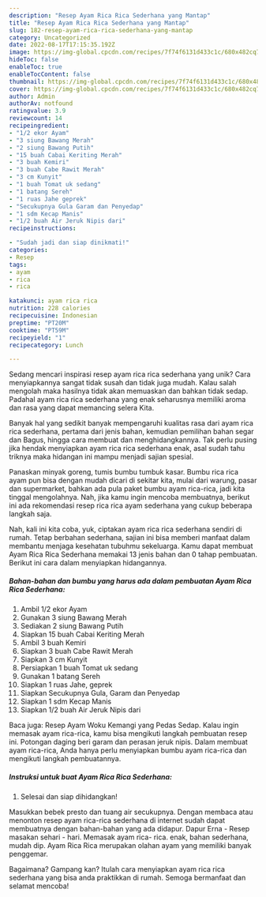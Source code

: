```yaml
---
description: "Resep Ayam Rica Rica Sederhana yang Mantap"
title: "Resep Ayam Rica Rica Sederhana yang Mantap"
slug: 182-resep-ayam-rica-rica-sederhana-yang-mantap
category: Uncategorized
date: 2022-08-17T17:15:35.192Z
image: https://img-global.cpcdn.com/recipes/7f74f6131d433c1c/680x482cq70/ayam-rica-rica-sederhana-foto-resep-utama.jpg
hideToc: false
enableToc: true
enableTocContent: false
thumbnail: https://img-global.cpcdn.com/recipes/7f74f6131d433c1c/680x482cq70/ayam-rica-rica-sederhana-foto-resep-utama.jpg
cover: https://img-global.cpcdn.com/recipes/7f74f6131d433c1c/680x482cq70/ayam-rica-rica-sederhana-foto-resep-utama.jpg
author: Admin
authorAv: notfound
ratingvalue: 3.9
reviewcount: 14
recipeingredient:
- "1/2 ekor Ayam"
- "3 siung Bawang Merah"
- "2 siung Bawang Putih"
- "15 buah Cabai Keriting Merah"
- "3 buah Kemiri"
- "3 buah Cabe Rawit Merah"
- "3 cm Kunyit"
- "1 buah Tomat uk sedang"
- "1 batang Sereh"
- "1 ruas Jahe geprek"
- "Secukupnya Gula Garam dan Penyedap"
- "1 sdm Kecap Manis"
- "1/2 buah Air Jeruk Nipis dari"
recipeinstructions:

- "Sudah jadi dan siap dinikmati!"
categories:
- Resep
tags:
- ayam
- rica
- rica

katakunci: ayam rica rica 
nutrition: 228 calories
recipecuisine: Indonesian
preptime: "PT20M"
cooktime: "PT59M"
recipeyield: "1"
recipecategory: Lunch

---
```





Sedang mencari inspirasi resep ayam rica rica sederhana yang unik? Cara menyiapkannya sangat tidak susah dan tidak juga mudah. Kalau salah mengolah maka hasilnya tidak akan memuaskan dan bahkan tidak sedap. Padahal ayam rica rica sederhana yang enak seharusnya memiliki aroma dan rasa yang dapat memancing selera Kita.





Banyak hal yang sedikit banyak mempengaruhi kualitas rasa dari ayam rica rica sederhana, pertama dari jenis bahan, kemudian pemilihan bahan segar dan Bagus, hingga cara membuat dan menghidangkannya. Tak perlu pusing jika hendak menyiapkan ayam rica rica sederhana enak,      asal sudah tahu triknya maka hidangan ini mampu menjadi sajian spesial.














Panaskan minyak goreng, tumis bumbu tumbuk kasar. Bumbu rica rica ayam pun bisa dengan mudah dicari di sekitar kita, mulai dari warung, pasar dan supermarket, bahkan ada pula paket bumbu ayam rica-rica, jadi kita tinggal mengolahnya. Nah, jika kamu ingin mencoba membuatnya, berikut ini ada rekomendasi resep rica rica ayam sederhana yang cukup beberapa langkah saja.






Nah, kali ini kita coba, yuk, ciptakan ayam rica rica sederhana sendiri di rumah. Tetap berbahan sederhana, sajian ini bisa memberi manfaat dalam membantu menjaga kesehatan tubuhmu sekeluarga. Kamu dapat membuat Ayam Rica Rica Sederhana memakai 13 jenis bahan dan 0 tahap pembuatan. Berikut ini cara dalam menyiapkan hidangannya.

<!--inarticleads1-->

##### Bahan-bahan dan bumbu yang harus ada dalam pembuatan Ayam Rica Rica Sederhana:

1. Ambil 1/2 ekor Ayam
1. Gunakan 3 siung Bawang Merah
1. Sediakan 2 siung Bawang Putih
1. Siapkan 15 buah Cabai Keriting Merah
1. Ambil 3 buah Kemiri
1. Siapkan 3 buah Cabe Rawit Merah
1. Siapkan 3 cm Kunyit
1. Persiapkan 1 buah Tomat uk sedang
1. Gunakan 1 batang Sereh
1. Siapkan 1 ruas Jahe, geprek
1. Siapkan Secukupnya Gula, Garam dan Penyedap
1. Siapkan 1 sdm Kecap Manis
1. Siapkan 1/2 buah Air Jeruk Nipis dari


Baca juga: Resep Ayam Woku Kemangi yang Pedas Sedap. Kalau ingin memasak ayam rica-rica, kamu bisa mengikuti langkah pembuatan resep ini. Potongan daging beri garam dan perasan jeruk nipis. Dalam membuat ayam rica-rica, Anda hanya perlu menyiapkan bumbu ayam rica-rica dan mengikuti langkah pembuatannya. 

<!--inarticleads2-->

##### Instruksi untuk buat Ayam Rica Rica Sederhana:


1. Selesai dan siap dihidangkan!

Masukkan bebek presto dan tuang air secukupnya. Dengan membaca atau menonton resep ayam rica-rica sederhana di internet sudah dapat membuatnya dengan bahan-bahan yang ada didapur. Dapur Erna - Resep masakan sehari - hari. Memasak ayam rica- rica. enak, bahan sederhana, mudah dip. Ayam Rica Rica merupakan olahan ayam yang memiliki banyak penggemar. 

Bagaimana? Gampang kan? Itulah cara menyiapkan ayam rica rica sederhana yang bisa anda praktikkan di rumah. Semoga bermanfaat dan selamat mencoba!
